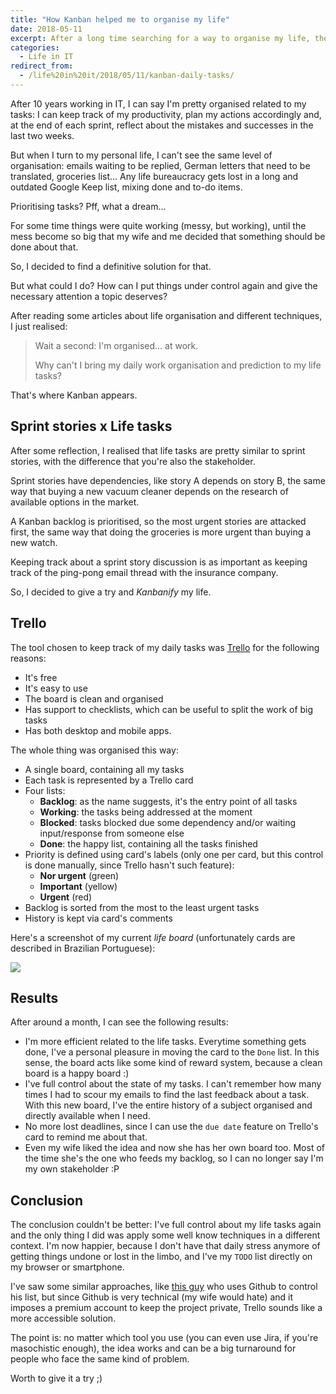 ```yaml
---
title: "How Kanban helped me to organise my life"
date: 2018-05-11
excerpt: After a long time searching for a way to organise my life, the answer was right there, in Kanban
categories:
  - Life in IT
redirect_from:
  - /life%20in%20it/2018/05/11/kanban-daily-tasks/
---
```


After 10 years working in IT, I can say I'm pretty organised related to my tasks:
I can keep track of my productivity, plan my actions accordingly and, at the end of each sprint,
reflect about the mistakes and successes in the last two weeks.

But when I turn to my personal life, I can't see the same level of organisation:
emails waiting to be replied, German letters that need to be translated, groceries list... Any life
bureaucracy gets lost in a long and outdated Google Keep list, mixing done and to-do items.

Prioritising tasks? Pff, what a dream...

For some time things were quite working (messy, but working), until the mess become so big that my wife and me decided that something should be done about that.

So, I decided to find a definitive solution for that.

But what could I do? How can I put things under control again and give the necessary attention a topic deserves?

After reading some articles about life organisation and different techniques, I just realised:

> Wait a second: I'm organised... at work.
>
> Why can't I bring my daily work organisation and prediction to my life tasks?

That's where Kanban appears.

## Sprint stories x Life tasks

After some reflection, I realised that life tasks are pretty similar to sprint stories,
with the difference that you're also the stakeholder.

Sprint stories have dependencies, like story A depends on story B, the same way that buying a new vacuum cleaner depends on the research of available options in the market.

A Kanban backlog is prioritised, so the most urgent stories are attacked first, the same way that doing the groceries is more urgent than buying a new watch.

Keeping track about a sprint story discussion is as important as keeping track of the ping-pong email thread with the insurance company.

So, I decided to give a try and _Kanbanify_ my life.

## Trello

The tool chosen to keep track of my daily tasks was [Trello][trello] for the following reasons:

- It's free
- It's easy to use
- The board is clean and organised
- Has support to checklists, which can be useful to split the work of big tasks
- Has both desktop and mobile apps.

The whole thing was organised this way:

- A single board, containing all my tasks
- Each task is represented by a Trello card
- Four lists:
  - **Backlog**: as the name suggests, it's the entry point of all tasks
  - **Working**: the tasks being addressed at the moment
  - **Blocked**: tasks blocked due some dependency and/or waiting input/response from someone else
  - **Done**: the happy list, containing all the tasks finished
- Priority is defined using card's labels (only one per card, but this control is done manually, since Trello hasn't such feature):
  - **Nor urgent** (green)
  - **Important** (yellow)
  - **Urgent** (red)
- Backlog is sorted from the most to the least urgent tasks
- History is kept via card's comments

Here's a screenshot of my current _life board_ (unfortunately cards are described in Brazilian Portuguese):

![][mk-board]

## Results

After around a month, I can see the following results:

- I'm more efficient related to the life tasks. Everytime something gets done, I've a personal
  pleasure in moving the card to the `Done` list. In this sense, the board acts like some kind of reward system, because a clean board is a happy board :)
- I've full control about the state of my tasks. I can't remember how many times I had to scour
  my emails to find the last feedback about a task. With this new board, I've the entire history
  of a subject organised and directly available when I need.
- No more lost deadlines, since I can use the `due date` feature on Trello's card to remind me about
  that.
- Even my wife liked the idea and now she has her own board too. Most of the time she's the one who feeds my backlog, so I can no longer say I'm my own stakeholder :P

## Conclusion

The conclusion couldn't be better: I've full control about my life tasks again and the only thing
I did was apply some well know techniques in a different context. I'm now happier, because I don't have that daily stress anymore of getting things undone or lost in the limbo, and I've my `TODO` list directly on my browser or smartphone.

I've saw some similar approaches, like [this guy][github-life-tasks] who uses Github to control his list, but since Github is very technical (my wife would hate) and it imposes a premium account to keep the project private, Trello sounds like a more accessible solution.

The point is: no matter which tool you use (you can even use Jira, if you're masochistic enough), the idea works and can be a big turnaround for people who face the same kind of problem.

Worth to give it a try ;)

[trello]: https://trello.com/
[mk-board]: https://user-images.githubusercontent.com/11538662/101626001-90eeda80-3a1c-11eb-9d7c-7876da629032.png
[github-life-tasks]: https://dev.to/und0ck3d/organizing-your-life-using-github-6an
